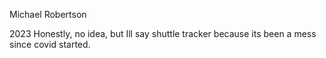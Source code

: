 Michael Robertson

2023
Honestly, no idea, but Ill say shuttle tracker because its been a mess since covid started.

